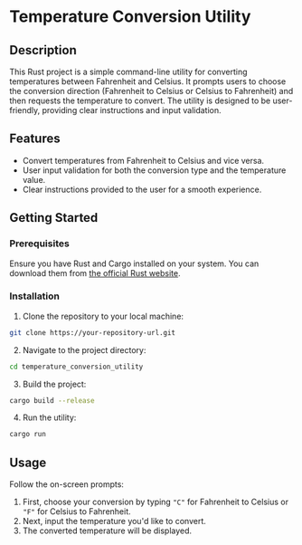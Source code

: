 # Temperature Conversion Utility

## Description

This Rust project is a simple command-line utility for converting temperatures between Fahrenheit and Celsius. It prompts users to choose the conversion direction (Fahrenheit to Celsius or Celsius to Fahrenheit) and then requests the temperature to convert. The utility is designed to be user-friendly, providing clear instructions and input validation.

## Features

- Convert temperatures from Fahrenheit to Celsius and vice versa.
- User input validation for both the conversion type and the temperature value.
- Clear instructions provided to the user for a smooth experience.

## Getting Started

### Prerequisites

Ensure you have Rust and Cargo installed on your system. You can download them from [the official Rust website](https://www.rust-lang.org/tools/install).

### Installation

1. Clone the repository to your local machine:

```bash
git clone https://your-repository-url.git
```

2. Navigate to the project directory:

```bash
cd temperature_conversion_utility
```

3. Build the project:

```bash
cargo build --release
```

4. Run the utility:

```bash
cargo run
```

## Usage

Follow the on-screen prompts:

1. First, choose your conversion by typing `"C"` for Fahrenheit to Celsius or `"F"` for Celsius to Fahrenheit.
2. Next, input the temperature you'd like to convert.
3. The converted temperature will be displayed.
